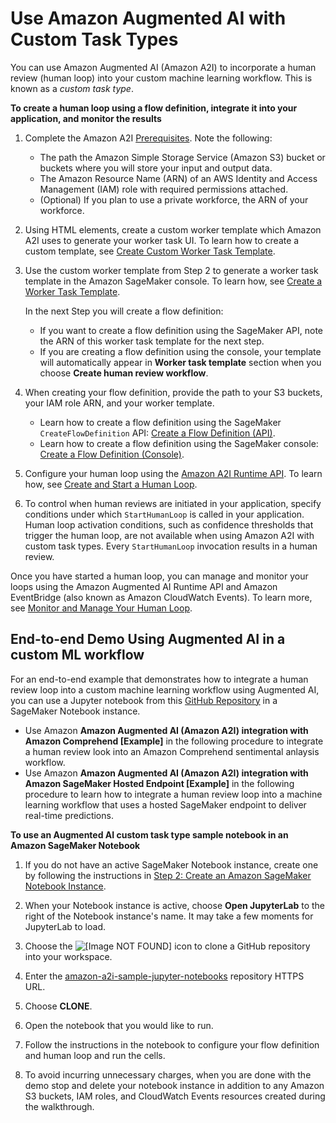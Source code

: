 # Use Amazon Augmented AI with Custom Task Types<a name="a2i-task-types-custom"></a>

You can use Amazon Augmented AI \(Amazon A2I\) to incorporate a human review \(human loop\) into your custom machine learning workflow\. This is known as a *custom task type*\.

**To create a human loop using a flow definition, integrate it into your application, and monitor the results**

1. Complete the Amazon A2I [Prerequisites](a2i-getting-started.md#a2i-getting-started-prerequisites)\. Note the following: 
   + The path the Amazon Simple Storage Service \(Amazon S3\) bucket or buckets where you will store your input and output data\. 
   + The Amazon Resource Name \(ARN\) of an AWS Identity and Access Management \(IAM\) role with required permissions attached\. 
   + \(Optional\) If you plan to use a private workforce, the ARN of your workforce\. 

1. Using HTML elements, create a custom worker template which Amazon A2I uses to generate your worker task UI\. To learn how to create a custom template, see [Create Custom Worker Task Template](a2i-custom-templates.md)\. 

1. Use the custom worker template from Step 2 to generate a worker task template in the Amazon SageMaker console\. To learn how, see [Create a Worker Task Template](a2i-worker-template-console.md#a2i-create-worker-template-console)\.

   In the next Step you will create a flow definition:
   + If you want to create a flow definition using the SageMaker API, note the ARN of this worker task template for the next step\.
   + If you are creating a flow definition using the console, your template will automatically appear in **Worker task template** section when you choose **Create human review workflow**\.

1. When creating your flow definition, provide the path to your S3 buckets, your IAM role ARN, and your worker template\. 
   + Learn how to create a flow definition using the SageMaker `CreateFlowDefinition` API: [Create a Flow Definition \(API\)](a2i-create-flow-definition.md#a2i-create-human-review-api)\. 
   + Learn how to create a flow definition using the SageMaker console: [Create a Flow Definition \(Console\)](a2i-create-flow-definition.md#a2i-create-human-review-console)\.

1. Configure your human loop using the [Amazon A2I Runtime API](https://docs.aws.amazon.com/augmented-ai/2019-11-07/APIReference/Welcome.html)\. To learn how, see [Create and Start a Human Loop](a2i-start-human-loop.md)\. 

1. To control when human reviews are initiated in your application, specify conditions under which `StartHumanLoop` is called in your application\. Human loop activation conditions, such as confidence thresholds that trigger the human loop, are not available when using Amazon A2I with custom task types\. Every `StartHumanLoop` invocation results in a human review\.

Once you have started a human loop, you can manage and monitor your loops using the Amazon Augmented AI Runtime API and Amazon EventBridge \(also known as Amazon CloudWatch Events\)\. To learn more, see [Monitor and Manage Your Human Loop](a2i-monitor-humanloop-results.md)\.

## End\-to\-end Demo Using Augmented AI in a custom ML workflow<a name="a2i-task-types-custom-notebook-demo"></a>

For an end\-to\-end example that demonstrates how to integrate a human review loop into a custom machine learning workflow using Augmented AI, you can use a Jupyter notebook from this [GitHub Repository](https://github.com/aws-samples/amazon-a2i-sample-jupyter-notebooks) in a SageMaker Notebook instance\. 
+ Use Amazon **Amazon Augmented AI \(Amazon A2I\) integration with Amazon Comprehend \[Example\]** in the following procedure to integrate a human review look into an Amazon Comprehend sentimental anlaysis workflow\. 
+ Use Amazon **Amazon Augmented AI \(Amazon A2I\) integration with Amazon SageMaker Hosted Endpoint \[Example\]** in the following procedure to learn how to integrate a human review loop into a machine learning workflow that uses a hosted SageMaker endpoint to deliver real\-time predictions\.

**To use an Augmented AI custom task type sample notebook in an Amazon SageMaker Notebook**

1. If you do not have an active SageMaker Notebook instance, create one by following the instructions in [Step 2: Create an Amazon SageMaker Notebook Instance](gs-setup-working-env.md)\.

1. When your Notebook instance is active, choose **Open JupyterLab** to the right of the Notebook instance's name\. It may take a few moments for JupyterLab to load\. 

1. Choose the ![\[Image NOT FOUND\]](http://docs.aws.amazon.com/sagemaker/latest/dg/images/icons/Git_squip_add_repo.png) icon to clone a GitHub repository into your workspace\. 

1. Enter the [amazon\-a2i\-sample\-jupyter\-notebooks](https://github.com/aws-samples/amazon-a2i-sample-jupyter-notebooks) repository HTTPS URL\. 

1. Choose **CLONE**\.

1. Open the notebook that you would like to run\. 

1. Follow the instructions in the notebook to configure your flow definition and human loop and run the cells\. 

1. To avoid incurring unnecessary charges, when you are done with the demo stop and delete your notebook instance in addition to any Amazon S3 buckets, IAM roles, and CloudWatch Events resources created during the walkthrough\.